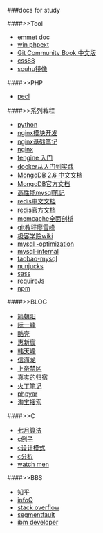###docs for study

####>>Tool
*  [emmet doc](http://docs.emmet.io/cheat-sheet/)
*  [win phpext](http://windows.php.net/downloads/pecl/releases/)
*  [Git Community Book 中文版](http://gitbook.liuhui998.com/)
*  [css88](http://www.css88.com/book/css/)
*  [souhu镜像](http://mirrors.sohu.com/)

####>>PHP
*   [pecl](https://pecl.php.net/packages.php)

####>>系列教程
* [python](http://www.liaoxuefeng.com/wiki/001374738125095c955c1e6d8bb493182103fac9270762a000) 
* [nginx模块开发](http://www.cnblogs.com/leoo2sk/archive/2011/04/19/nginx-module-develop-guide.html)
* [nginx基础笔记](http://www.wklken.me/posts/2013/11/23/nginx-base.html)
* [nginx](https://www.nginx.com/resources/wiki/)
* [tengine 入门](http://tengine.taobao.org/book/)
* [docker从入门到实践](http://yeasy.gitbooks.io/docker_practice/content/index.html)
* [MongoDB 2.6 中文文档](http://docs.mongoing.com/manual-zh/)
* [MongoDB官方文档](https://docs.mongodb.org/manual/)
* [高性能mysql笔记](http://blog.csdn.net/ohmygirl/article/category/1184801)
* [redis中文文档](http://www.redis.cn/documentation.html)
* [redis官方文档](http://redis.io/)
* [memcache全面剖析](http://blog.charlee.li/memcached-pdf/)
* [git教程廖雪峰](http://www.liaoxuefeng.com/wiki/0013739516305929606dd18361248578c67b8067c8c017b000)
* [极客学院wiki](http://wiki.jikexueyuan.com/)
* [mysql -optimization](http://dev.mysql.com/doc/refman/5.6/en/optimization.html)
* [mysql-internal](http://dev.mysql.com/doc/internals/en/)
* [taobao-mysql](http://mysql.taobao.org/index.php?title=%E8%B5%84%E6%96%99%E5%85%B1%E4%BA%AB)
* [nunjucks](http://mozilla.github.io/nunjucks/cn/templating.html)
* [sass](http://www.w3cplus.com/sassguide/syntax.html)
* [requireJs](http://www.requirejs.cn/)
* [npm](https://docs.npmjs.com/getting-started/what-is-npm)


####>>BLOG
* [简朝阳](http://isky000.com/articles)
* [阮一峰](http://www.ruanyifeng.com/blog/archives.html)
* [酷壳](http://coolshell.cn/)
* [惠新宸](http://www.laruence.com/)
* [韩天峰](http://rango.swoole.com/)
* [信海龙](http://www.bo56.com/)
* [上帝禁区](http://blog.csdn.net/a600423444/article/category/734217/3)
* [真实的归宿](http://blog.csdn.net/hguisu)
* [火丁笔记](http://huoding.com/)
* [phpyar](http://wenjun.org/category/php/page/2)
* [淘宝搜索](http://www.searchtb.com/)

####>>C
* [七月算法](http://julyedu.com/course/index/category/algorithm.html)
* [c例子](http://blog.csdn.net/shanzhizi/article/category/781012)
* [c设计模式](http://blog.csdn.net/feixiaoxing/article/category/951264)
* [c分析](http://kenby.iteye.com/category/176143)
* [watch men](http://www.watchmen.cn/portal.php)

####>>BBS
* [知乎](http://www.zhihu.com/)
* [infoQ](http://www.infoq.com/cn/)
* [stack overflow](http://stackoverflow.com/)
* [segmentfault](http://segmentfault.com/)
* [ibm developer](http://www.ibm.com/developerworks/cn/topics/)
